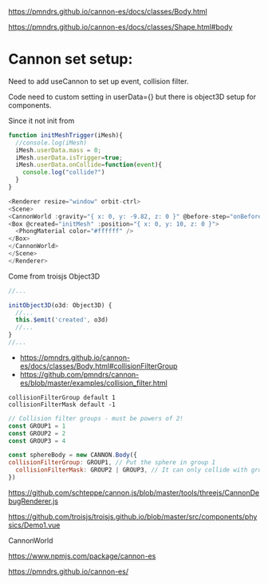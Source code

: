 



https://pmndrs.github.io/cannon-es/docs/classes/Body.html


https://pmndrs.github.io/cannon-es/docs/classes/Shape.html#body





# Cannon set setup:
Need to add useCannon to set up event, collision filter.

Code need to custom setting in userData={} but there is object3D setup for components.

Since it not init from 
```js
function initMeshTrigger(iMesh){
  //console.log(iMesh)
  iMesh.userData.mass = 0;
  iMesh.userData.isTrigger=true;
  iMesh.userData.onCollide=function(event){
    console.log("collide?")
  }
}

<Renderer resize="window" orbit-ctrl>
<Scene>
<CannonWorld :gravity="{ x: 0, y: -9.82, z: 0 }" @before-step="onBeforeStep">
<Box @created="initMesh" :position="{ x: 0, y: 10, z: 0 }">
  <PhongMaterial color="#ffffff" />
</Box>
</CannonWorld>
</Scene>
</Renderer>
```

Come from troisjs Object3D
```js
//...

initObject3D(o3d: Object3D) {
  //...
  this.$emit('created', o3d)
  //...
}
//...
```

- https://pmndrs.github.io/cannon-es/docs/classes/Body.html#collisionFilterGroup
- https://github.com/pmndrs/cannon-es/blob/master/examples/collision_filter.html

```
collisionFilterGroup default 1
collisionFilterMask default -1
```

```js
// Collision filter groups - must be powers of 2!
const GROUP1 = 1
const GROUP2 = 2
const GROUP3 = 4

const sphereBody = new CANNON.Body({
collisionFilterGroup: GROUP1, // Put the sphere in group 1
  collisionFilterMask: GROUP2 | GROUP3, // It can only collide with group 2 and 3
})
```

https://github.com/schteppe/cannon.js/blob/master/tools/threejs/CannonDebugRenderer.js






https://github.com/troisjs/troisjs.github.io/blob/master/src/components/physics/Demo1.vue


CannonWorld


https://www.npmjs.com/package/cannon-es



https://pmndrs.github.io/cannon-es/


